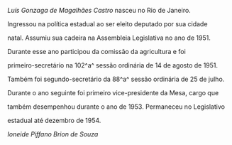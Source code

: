 

*Luís Gonzaga de Magalhães Castro* nasceu no Rio de Janeiro.



Ingressou na política estadual ao ser eleito deputado por sua cidade

natal. Assumiu sua cadeira na Assembleia Legislativa no ano de 1951.

Durante esse ano participou da comissão da agricultura e foi

primeiro-secretário na 102^a^ sessão ordinária de 14 de agosto de 1951.

Também foi segundo-secretário da 88^a^ sessão ordinária de 25 de julho.

Durante o ano seguinte foi primeiro vice-presidente da Mesa, cargo que

também desempenhou durante o ano de 1953. Permaneceu no Legislativo

estadual até dezembro de 1954.



*Ioneide Piffano Brion de Souza*



